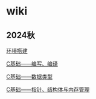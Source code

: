 # wiki

## 2024秋

[环境搭建](https://ucas-ctf.github.io/posts/env)

[C基础——编写、编译](https://ucas-ctf.github.io/posts/c_s0)

[C基础——数据类型](https://ucas-ctf.github.io/posts/c_s1)

[C基础——指针、结构体与内存管理](https://ucas-ctf.github.io/posts/c_s3)
